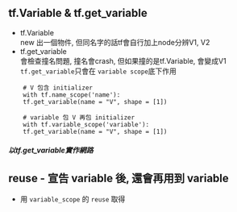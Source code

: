 ## tf.Variable & tf.get_variable
- tf.Variable     
new 出一個物件, 但同名字的話tf會自行加上node分辨V1, V2
- tf.get_variable     
會檢查撞名問題, 撞名會crash, 但如果撞的是tf.Variable, 會變成V1     
`tf.get_variable`只會在 `variable scope`底下作用
```
	# V 包含 initializer
	with tf.name_scope('name'):
	tf.get_variable(name = "V", shape = [1])
	
	# variable 包 V 再包 initializer
	with tf.variable_scope('variable'):
	tf.get_variable(name = "V", shape = [1])
```

##### 以tf.get_variable實作網路

## reuse - 宣告 variable 後, 還會再用到 variable
- 用 `variable_scope` 的 `reuse` 取得